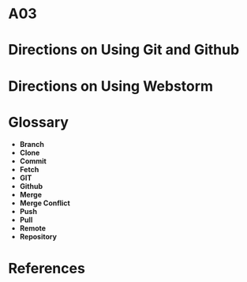 # A03

# Directions on Using Git and Github



# Directions on Using Webstorm




# Glossary

- **Branch**
- **Clone**
- **Commit**
- **Fetch**
- **GIT**
- **Github**
- **Merge**
- **Merge Conflict**
- **Push**
- **Pull**
- **Remote**
- **Repository**


# References
